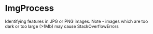 # ImgProcess
Identifying features in JPG or PNG images.  Note -  images which are too dark or too large (>1Mb) may cause StackOverflowErrors
